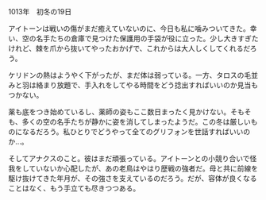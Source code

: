 <!-- title: 騎士の手記 #3 -->

1013年　初冬の19日

アイトーンは戦いの傷がまだ癒えていないのに、今日も私に噛みついてきた。幸い、空の名手たちの倉庫で見つけた保護用の手袋が役に立った。少し大きすぎたけれど、棘を爪から抜いてやったおかげで、これからは大人しくしてくれるだろう。

ケリドンの熱はようやく下がったが、まだ体は弱っている。一方、タロスの毛並みと羽は絡まり放題で、手入れをしてやる時間をどう捻出すればいいのか見当もつかない。

薬も底をつき始めているし、薬師の姿もここ数日まったく見かけない。そもそも、多くの空の名手たちが静かに姿を消してしまったようだ。この冬は厳しいものになるだろう。私ひとりでどうやって全てのグリフォンを世話すればいいのか…。

そしてアナクスのこと。彼はまだ頑張っている。アイトーンとの小競り合いで怪我をしていないか心配したが、あの老鳥はやはり歴戦の強者だ。母と共に前線を駆け抜けてきた年月が、その強さを支えているのだろう。だが、容体が良くなることはなく、もう手立ても尽きつつある。
